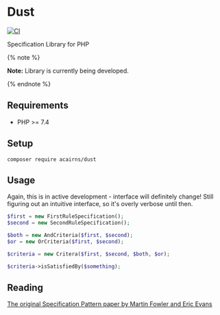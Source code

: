 # Dust

[![CI](https://github.com/acairns/dust/actions/workflows/ci.yaml/badge.svg)](https://github.com/acairns/dust/actions)

Specification Library for PHP

{% note %}

**Note:** Library is currently being developed.

{% endnote %}

## Requirements

- PHP >= 7.4


## Setup

```
composer require acairns/dust
```


## Usage

Again, this is in active development - interface will definitely change!
Still figuring out an intuitive interface, so it's overly verbose until then.

```php
$first = new FirstRuleSpecification();
$second = new SecondRuleSpecification();

$both = new AndCriteria($first, $second);
$or = new OrCriteria($first, $second);

$criteria = new Critera($first, $second, $both, $or);

$criteria->isSatisfiedBy($something);
```


## Reading

[The original Specification Pattern paper by Martin Fowler and Eric Evans](https://www.martinfowler.com/apsupp/spec.pdf)

